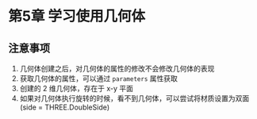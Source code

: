 # 第5章 学习使用几何体


## 注意事项
1. 几何体创建之后，对几何体的属性的修改不会修改几何体的表现
2. 获取几何体的属性，可以通过 `parameters` 属性获取
3. 创建的 2 维几何体，存在于 x-y 平面
4. 如果对几何体执行旋转的时候，看不到几何体，可以尝试将材质设置为双面 (side = THREE.DoubleSide)